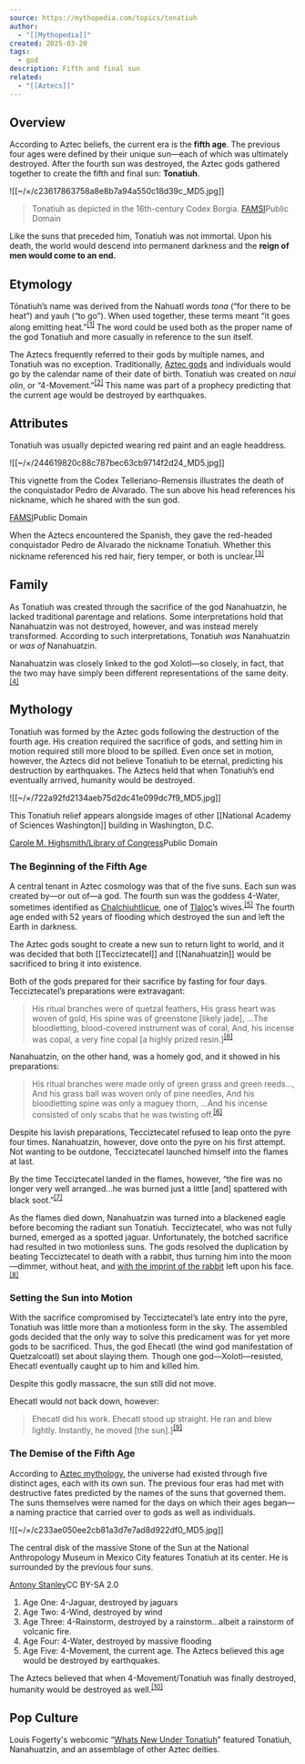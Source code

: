 ```yaml
---
source: https://mythopedia.com/topics/tonatiuh
author:
  - "[[Mythopedia]]"
created: 2025-03-20
tags:
  - god
description: Fifth and final sun
related:
  - "[[Aztecs]]"
---
```


## Overview

According to Aztec beliefs, the current era is the **fifth age**. The previous four ages were defined by their unique sun—each of which was ultimately destroyed. After the fourth sun was destroyed, the Aztec gods gathered together to create the fifth and final sun: **Tonatiuh**.

![[~/×/c23617863758a8e8b7a94a550c18d39c_MD5.jpg]]
> Tonatiuh as depicted in the 16th-century Codex Borgia.
[FAMSI](http://www.famsi.org/research/loubat/Borgia/thumbs1.html)Public Domain

Like the suns that preceded him, Tonatiuh was not immortal. Upon his death, the world would descend into permanent darkness and the **reign of men would come to an end.**

## Etymology

Tōnatiuh’s name was derived from the Nahuatl words *tona* (“for there to be heat”) and yauh (“to go”). When used together, these terms meant “it goes along emitting heat.”<sup id="note-1-ref"><a href="https://mythopedia.com/topics/#note-1" aria-label="Note number 1">[1]</a></sup> The word could be used both as the proper name of the god Tonatiuh and more casually in reference to the sun itself.

The Aztecs frequently referred to their gods by multiple names, and Tonatiuh was no exception. Traditionally, [Aztec gods](https://mythopedia.com/topics/aztec-gods) and individuals would go by the calendar name of their date of birth. Tonatiuh was created on *naui olin*, or “4-Movement.”<sup id="note-2-ref"><a href="https://mythopedia.com/topics/#note-2" aria-label="Note number 2">[2]</a></sup> This name was part of a prophecy predicting that the current age would be destroyed by earthquakes.

## Attributes

Tonatiuh was usually depicted wearing red paint and an eagle headdress.

![[~/×/244619820c88c787bec63cb9714f2d24_MD5.jpg]]

This vignette from the Codex Telleriano-Remensis illustrates the death of the conquistador Pedro de Alvarado. The sun above his head references his nickname, which he shared with the sun god.

[FAMSI](http://www.famsi.org/research/loubat/Telleriano-Remensis/thumbs6.html)Public Domain

When the Aztecs encountered the Spanish, they gave the red-headed conquistador Pedro de Alvarado the nickname Tonatiuh. Whether this nickname referenced his red hair, fiery temper, or both is unclear.<sup id="note-3-ref"><a href="https://mythopedia.com/topics/#note-3" aria-label="Note number 3">[3]</a></sup>

## Family

As Tonatiuh was created through the sacrifice of the god Nanahuatzin, he lacked traditional parentage and relations. Some interpretations hold that Nanahuatzin was not destroyed, however, and was instead merely transformed. According to such interpretations, Tonatiuh *was* Nanahuatzin or *was of* Nanahuatzin.

Nanahuatzin was closely linked to the god Xolotl—so closely, in fact, that the two may have simply been different representations of the same deity.<sup id="note-4-ref"><a href="https://mythopedia.com/topics/#note-4" aria-label="Note number 4">[4]</a></sup>


## Mythology

Tonatiuh was formed by the Aztec gods following the destruction of the fourth age. His creation required the sacrifice of gods, and setting him in motion required still more blood to be spilled. Even once set in motion, however, the Aztecs did not believe Tonatiuh to be eternal, predicting his destruction by earthquakes. The Aztecs held that when Tonatiuh’s end eventually arrived, humanity would be destroyed.

![[~/×/722a92fd2134aeb75d2dc41e099dc7f9_MD5.jpg]]

This Tonatiuh relief appears alongside images of other [[National Academy of Sciences Washington]] building in Washington, D.C.

[Carole M. Highsmith/Library of Congress](https://www.loc.gov/item/2011631962/)Public Domain

### The Beginning of the **Fifth** Age

A central tenant in Aztec cosmology was that of the five suns. Each sun was created by—or out of—a god. The fourth sun was the goddess 4-Water, sometimes identified as [Chalchiuhtlicue](https://mythopedia.com/topics/chalchiuhtlicue), one of [Tlaloc](https://mythopedia.com/topics/tlaloc)’s wives.<sup id="note-5-ref"><a href="https://mythopedia.com/topics/#note-5" aria-label="Note number 5">[5]</a></sup> The fourth age ended with 52 years of flooding which destroyed the sun and left the Earth in darkness.

The Aztec gods sought to create a new sun to return light to world, and it was decided that both [[Tecciztecatel]] and [[Nanahuatzin]] would be sacrificed to bring it into existence.

Both of the gods prepared for their sacrifice by fasting for four days. Tecciztecatel’s preparations were extravagant:

> His ritual branches were of quetzal feathers, His grass heart was woven of gold, His spine was of greenstone \[likely jade\], …The bloodletting, blood-covered instrument was of coral, And, his incense was copal, a very fine copal \[a highly prized resin.\]<sup id="note-6-ref"><a href="https://mythopedia.com/topics/#note-6" aria-label="Note number 6">[6]</a></sup>

Nanahuatzin, on the other hand, was a homely god, and it showed in his preparations:

> His ritual branches were made only of green grass and green reeds…, And his grass ball was woven only of pine needles, And his bloodletting spine was only a maguey thorn, …And his incense consisted of only scabs that he was twisting off.<sup id="note-6-ref"><a href="https://mythopedia.com/topics/#note-6" aria-label="Note number 6">[6]</a></sup>

Despite his lavish preparations, Tecciztecatel refused to leap onto the pyre four times. Nanahuatzin, however, dove onto the pyre on his first attempt. Not wanting to be outdone, Tecciztecatel launched himself into the flames at last.

By the time Tecciztecatel landed in the flames, however, “the fire was no longer very well arranged…he was burned just a little \[and\] spattered with black soot.”<sup id="note-7-ref"><a href="https://mythopedia.com/topics/#note-7" aria-label="Note number 7">[7]</a></sup>

As the flames died down, Nanahuatzin was turned into a blackened eagle before becoming the radiant sun Tonatiuh. Tecciztecatel, who was not fully burned, emerged as a spotted jaguar. Unfortunately, the botched sacrifice had resulted in two motionless suns. The gods resolved the duplication by beating Tecciztecatel to death with a rabbit, thus turning him into the moon—dimmer, without heat, and [with the imprint of the rabbit](https://en.wikipedia.org/wiki/Man_in_the_Moon) left upon his face.<sup id="note-8-ref"><a href="https://mythopedia.com/topics/#note-8" aria-label="Note number 8">[8]</a></sup>

### Setting the Sun into Motion

With the sacrifice compromised by Tecciztecatel’s late entry into the pyre, Tonatiuh was little more than a motionless form in the sky. The assembled gods decided that the only way to solve this predicament was for yet more gods to be sacrificed. Thus, the god Ehecatl (the wind god manifestation of Quetzalcoatl) set about slaying them. Though one god—Xolotl—resisted, Ehecatl eventually caught up to him and killed him.

Despite this godly massacre, the sun still did not move.

Ehecatl would not back down, however:

> Ehecatl did his work. Ehecatl stood up straight. He ran and blew lightly. Instantly, he moved \[the sun\].\]<sup id="note-9-ref"><a href="https://mythopedia.com/topics/#note-9" aria-label="Note number 9">[9]</a></sup>

### The Demise of the Fifth Age

According to [Aztec mythology](https://contentful-migration.mythopedia.com/aztec-mythology/), the universe had existed through five distinct ages, each with its own sun. The previous four eras had met with destructive fates predicted by the names of the suns that governed them. The suns themselves were named for the days on which their ages began—a naming practice that carried over to gods as well as individuals.

![[~/×/c233ae050ee2cb81a3d7e7ad8d922df0_MD5.jpg]]

The central disk of the massive Stone of the Sun at the National Anthropology Museum in Mexico City features Tonatiuh at its center. He is surrounded by the previous four suns.

[Antony Stanley](https://www.flickr.com/photos/antonystanley/2088976462)CC BY-SA 2.0

1. Age One: 4-Jaguar, destroyed by jaguars
2. Age Two: 4-Wind, destroyed by wind
3. Age Three: 4-Rainstorm, destroyed by a rainstorm…albeit a rainstorm of volcanic fire.
4. Age Four: 4-Water, destroyed by massive flooding
5. Age Five: 4-Movement, the current age. The Aztecs believed this age would be destroyed by earthquakes.

The Aztecs believed that when 4-Movement/Tonatiuh was finally destroyed, humanity would be destroyed as well.<sup id="note-10-ref"><a href="https://mythopedia.com/topics/#note-10" aria-label="Note number 10">[10]</a></sup>

## Pop Culture

Louis Fogerty's webcomic “[Whats New Under Tonatiuh](https://www.facebook.com/whatsnewundertonatiuh/)” featured Tonatiuh, Nanahuatzin, and an assemblage of other Aztec deities.